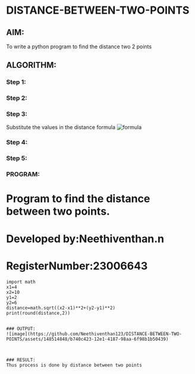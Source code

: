 # DISTANCE-BETWEEN-TWO-POINTS

## AIM:
To write a python program to find the distance two 2 points
## ALGORITHM:
### Step 1: 
### Step 2: 
### Step 3: 
Substitute the values in the distance formula  ![formula](/formula.JPG)
### Step 4: 
### Step 5: 
### PROGRAM:
# Program to find the distance between two points.
# Developed by:Neethiventhan.n 
# RegisterNumber:23006643
~~~
import math 
x1=4
x2=10
y1=2
y2=6
distance=math.sqrt((x2-x1)**2+(y2-y1)**2)
print(round(distance,2))  


### OUTPUT:
![image](https://github.com/Neethiventhan123/DISTANCE-BETWEEN-TWO-POINTS/assets/148514848/b740c423-12e1-4187-98aa-6f98b1b50439)



### RESULT:
Thus process is done by distance between two points
